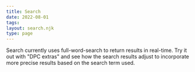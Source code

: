```yaml
---
title: Search 
date: 2022-08-01
tags:
layout: search.njk
type: page
---
```


Search currently uses full-word-search to return results in real-time. Try it out with "DPC extras" and see how the search results adjust to incorporate more precise results based on the search term used. 